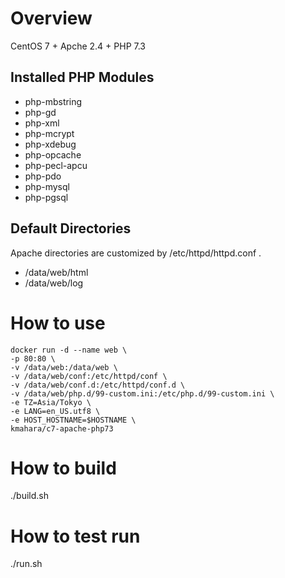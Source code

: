 # Overview

CentOS 7 + Apche 2.4 + PHP 7.3

## Installed PHP Modules
* php-mbstring
* php-gd
* php-xml
* php-mcrypt
* php-xdebug
* php-opcache
* php-pecl-apcu
* php-pdo
* php-mysql
* php-pgsql

## Default Directories

Apache directories are customized by /etc/httpd/httpd.conf .

* /data/web/html
* /data/web/log

# How to use

```
docker run -d --name web \
-p 80:80 \
-v /data/web:/data/web \
-v /data/web/conf:/etc/httpd/conf \
-v /data/web/conf.d:/etc/httpd/conf.d \
-v /data/web/php.d/99-custom.ini:/etc/php.d/99-custom.ini \
-e TZ=Asia/Tokyo \
-e LANG=en_US.utf8 \
-e HOST_HOSTNAME=$HOSTNAME \
kmahara/c7-apache-php73
```

# How to build
./build.sh

# How to test run
./run.sh
